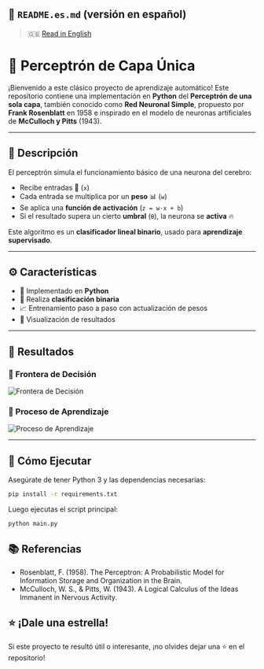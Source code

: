 ## 📄 `README.es.md` (versión en español)

> 🇬🇧 [Read in English](README.md)

# 🧠 Perceptrón de Capa Única

¡Bienvenido a este clásico proyecto de aprendizaje automático! Este repositorio contiene una implementación en **Python** del **Perceptrón de una sola capa**, también conocido como **Red Neuronal Simple**, propuesto por **Frank Rosenblatt** en 1958 e inspirado en el modelo de neuronas artificiales de **McCulloch y Pitts** (1943).

---

## 📘 Descripción

El perceptrón simula el funcionamiento básico de una neurona del cerebro:

- Recibe entradas 🧾 (`x`)
- Cada entrada se multiplica por un **peso** 📊 (`w`)
- Se aplica una **función de activación** (`z = w·x + b`)
- Si el resultado supera un cierto **umbral** (`θ`), la neurona se **activa** 🔥

Este algoritmo es un **clasificador lineal binario**, usado para **aprendizaje supervisado**.

---

## ⚙️ Características

- 🐍 Implementado en **Python**
- 🎯 Realiza **clasificación binaria**
- 📈 Entrenamiento paso a paso con actualización de pesos
- 🧪 Visualización de resultados

---

## 📸 Resultados

### 🔹 Frontera de Decisión
![Frontera de Decisión](https://github.com/josgard94/perceptron-single-layer/blob/main/screenshots/result1.png)

### 🔹 Proceso de Aprendizaje
![Proceso de Aprendizaje](https://github.com/josgard94/perceptron-single-layer/blob/main/screenshots/result2.png)

---

## 🚀 Cómo Ejecutar

Asegúrate de tener Python 3 y las dependencias necesarias:

```bash
pip install -r requirements.txt
```
Luego ejecutas el script principal:
```bash
python main.py
```
## 📚 Referencias
- Rosenblatt, F. (1958). The Perceptron: A Probabilistic Model for Information Storage and Organization in the Brain.
- McCulloch, W. S., & Pitts, W. (1943). A Logical Calculus of the Ideas Immanent in Nervous Activity.

## ⭐ ¡Dale una estrella!
Si este proyecto te resultó útil o interesante, ¡no olvides dejar una ⭐ en el repositorio!
